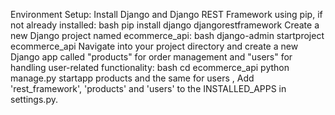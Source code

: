 Environment Setup:
Install Django and Django REST Framework using pip, if not already installed: bash pip install django djangorestframework
Create a new Django project named ecommerce_api: bash django-admin startproject ecommerce_api
Navigate into your project directory and create a new Django app called "products" for order management and "users" for handling user-related functionality: bash cd ecommerce_api python manage.py startapp products
and the same for users , Add 'rest_framework', 'products' and 'users' to the INSTALLED_APPS in settings.py.